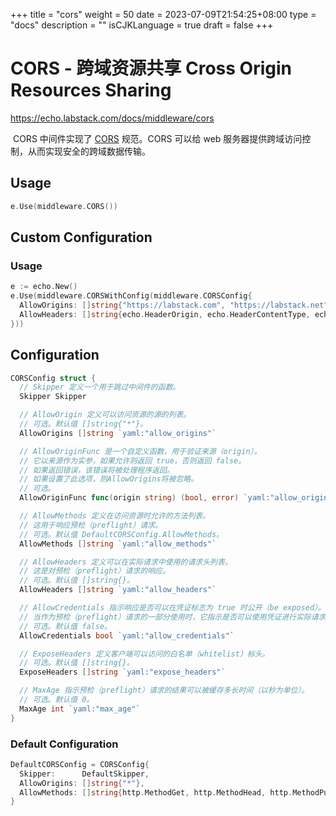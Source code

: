 +++
title = "cors"
weight = 50
date = 2023-07-09T21:54:25+08:00
type = "docs"
description = ""
isCJKLanguage = true
draft = false
+++

# CORS - 跨域资源共享 Cross Origin Resources Sharing

https://echo.labstack.com/docs/middleware/cors

​	CORS 中间件实现了 [CORS](http://www.w3.org/TR/cors) 规范。CORS 可以给 web 服务器提供跨域访问控制，从而实现安全的跨域数据传输。

## Usage

```go
e.Use(middleware.CORS())
```



## Custom Configuration

### Usage

```go
e := echo.New()
e.Use(middleware.CORSWithConfig(middleware.CORSConfig{
  AllowOrigins: []string{"https://labstack.com", "https://labstack.net"},
  AllowHeaders: []string{echo.HeaderOrigin, echo.HeaderContentType, echo.HeaderAccept},
}))
```



## Configuration

```go
CORSConfig struct {
  // Skipper 定义一个用于跳过中间件的函数。
  Skipper Skipper

  // AllowOrigin 定义可以访问资源的源的列表。
  // 可选。默认值 []string{"*"}。
  AllowOrigins []string `yaml:"allow_origins"`

  // AllowOriginFunc 是一个自定义函数，用于验证来源（origin）。
  // 它以来源作为实参，如果允许则返回 true，否则返回 false。
  // 如果返回错误，该错误将被处理程序返回。
  // 如果设置了此选项，则AllowOrigins将被忽略。
  // 可选。
  AllowOriginFunc func(origin string) (bool, error) `yaml:"allow_origin_func"`

  // AllowMethods 定义在访问资源时允许的方法列表。
  // 这用于响应预检（preflight）请求。
  // 可选。默认值 DefaultCORSConfig.AllowMethods。
  AllowMethods []string `yaml:"allow_methods"`

  // AllowHeaders 定义可以在实际请求中使用的请求头列表。
  // 这是对预检（preflight）请求的响应。
  // 可选。默认值 []string{}。
  AllowHeaders []string `yaml:"allow_headers"`

  // AllowCredentials 指示响应是否可以在凭证标志为 true 时公开（be exposed）。
  // 当作为预检（preflight）请求的一部分使用时，它指示是否可以使用凭证进行实际请求。
  // 可选。默认值 false。
  AllowCredentials bool `yaml:"allow_credentials"`

  // ExposeHeaders 定义客户端可以访问的白名单（whitelist）标头。
  // 可选。默认值 []string{}。
  ExposeHeaders []string `yaml:"expose_headers"`

  // MaxAge 指示预检（preflight）请求的结果可以被缓存多长时间（以秒为单位）。
  // 可选。默认值 0。
  MaxAge int `yaml:"max_age"`
}
```



### Default Configuration

```go
DefaultCORSConfig = CORSConfig{
  Skipper:      DefaultSkipper,
  AllowOrigins: []string{"*"},
  AllowMethods: []string{http.MethodGet, http.MethodHead, http.MethodPut, http.MethodPatch, http.MethodPost, http.MethodDelete},
}
```